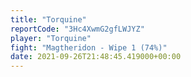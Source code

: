 ```yaml
---
title: "Torquine"
reportCode: "3Hc4XwmG2gfLWJYZ"
player: "Torquine"
fight: "Magtheridon - Wipe 1 (74%)"
date: 2021-09-26T21:48:45.419000+00:00
---
```

